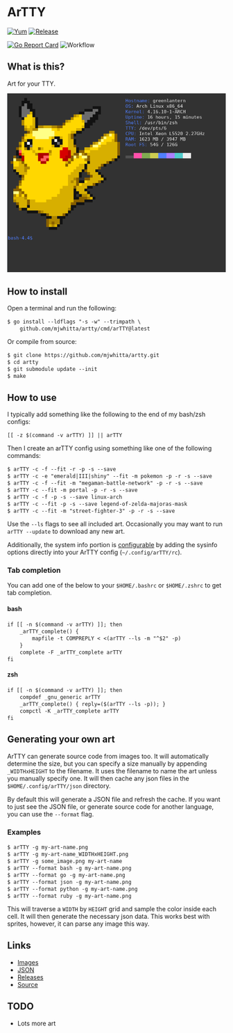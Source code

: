 # ArTTY

[![Yum](https://img.shields.io/badge/-Buy%20me%20a%20cookie-blue?style=for-the-badge&logo=cookiecutter)](https://www.buymeacoffee.com/mjwhitta)
[![Release](https://img.shields.io/github/v/release/mjwhitta/artty?label=Release&style=for-the-badge)](https://github.com/mjwhitta/artty/releases/latest)

[![Go Report Card](https://goreportcard.com/badge/github.com/mjwhitta/artty)](https://goreportcard.com/report/github.com/mjwhitta/artty)
![Workflow](https://github.com/mjwhitta/artty/actions/workflows/ci.yaml/badge.svg?event=push)

## What is this?

Art for your TTY.

![Screenshot](imgs/screenshot.png)

## How to install

Open a terminal and run the following:

```
$ go install --ldflags "-s -w" --trimpath \
    github.com/mjwhitta/artty/cmd/arTTY@latest
```

Or compile from source:

```
$ git clone https://github.com/mjwhitta/artty.git
$ cd artty
$ git submodule update --init
$ make
```

## How to use

I typically add something like the following to the end of my bash/zsh
configs:

```
[[ -z $(command -v arTTY) ]] || arTTY
```

Then I create an arTTY config using something like one of the
following commands:

```
$ arTTY -c -f --fit -r -p -s --save
$ arTTY -c -e "emerald|III|shiny" --fit -m pokemon -p -r -s --save
$ arTTY -c -f --fit -m "megaman-battle-network" -p -r -s --save
$ arTTY -c --fit -m portal -p -r -s --save
$ arTTY -c -f -p -s --save linux-arch
$ arTTY -c --fit -p -s --save legend-of-zelda-majoras-mask
$ arTTY -c --fit -m "street-fighter-3" -p -r -s --save
```

Use the `--ls` flags to see all included art. Occasionally you may
want to run `arTTY --update` to download any new art.

Additionally, the system info portion is [configurable][sysinfo] by
adding the sysinfo options directly into your ArTTY config
(`~/.config/arTTY/rc`).

[sysinfo]: https://github.com/mjwhitta/sysinfo/blob/master/README.md#configuration

### Tab completion

You can add one of the below to your `$HOME/.bashrc` or `$HOME/.zshrc`
to get tab completion.

#### bash

```
if [[ -n $(command -v arTTY) ]]; then
    _arTTY_complete() {
        mapfile -t COMPREPLY < <(arTTY --ls -m "^$2" -p)
    }
    complete -F _arTTY_complete arTTY
fi
```

#### zsh

```
if [[ -n $(command -v arTTY) ]]; then
    compdef _gnu_generic arTTY
    _arTTY_complete() { reply=($(arTTY --ls -p)); }
    compctl -K _arTTY_complete arTTY
fi
```

## Generating your own art

ArTTY can generate source code from images too. It will automatically
determine the size, but you can specify a size manually by appending
`_WIDTHxHEIGHT` to the filename. It uses the filename to name the art
unless you manually specify one. It will then cache any json files in
the `$HOME/.config/arTTY/json` directory.

By default this will generate a JSON file and refresh the cache. If
you want to just see the JSON file, or generate source code for
another language, you can use the `--format` flag.

### Examples

```
$ arTTY -g my-art-name.png
$ arTTY -g my-art-name_WIDTHxHEIGHT.png
$ arTTY -g some_image.png my-art-name
$ arTTY --format bash -g my-art-name.png
$ arTTY --format go -g my-art-name.png
$ arTTY --format json -g my-art-name.png
$ arTTY --format python -g my-art-name.png
$ arTTY --format ruby -g my-art-name.png
```

This will traverse a `WIDTH` by `HEIGHT` grid and sample the color
inside each cell. It will then generate the necessary json data. This
works best with sprites, however, it can parse any image this way.

## Links

- [Images](https://github.com/mjwhitta/artty_images)
- [JSON](https://github.com/mjwhitta/artty_json)
- [Releases](https://github.com/mjwhitta/artty/releases)
- [Source](https://github.com/mjwhitta/artty)

## TODO

- Lots more art
